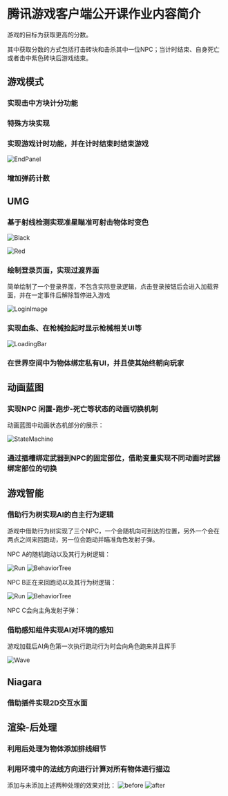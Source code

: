 # 腾讯游戏客户端公开课作业内容简介
游戏的目标为获取更高的分数。

其中获取分数的方式包括打击砖块和击杀其中一位NPC；当计时结束、自身死亡或者击中紫色砖块后游戏结束。
## 游戏模式
### 实现击中方块计分功能

### 特殊方块实现

### 实现游戏计时功能，并在计时结束时结束游戏

![EndPanel](/ReadmeImage/EndPanel.png)

### 增加弹药计数


## UMG
### 基于射线检测实现准星瞄准可射击物体时变色

![Black](/ReadmeImage//BlackForesight.png)

![Red](/ReadmeImage/RedForesight.png)

### 绘制登录页面，实现过渡界面
简单绘制了一个登录界面，不包含实际登录逻辑，点击登录按钮后会进入加载界面，并在一定事件后解除暂停进入游戏

![LoginImage](/ReadmeImage/LoginImage.png)

### 实现血条、在枪械捡起时显示枪械相关UI等

![LoadingBar](/ReadmeImage/LoadingBar.png)

### 在世界空间中为物体绑定私有UI，并且使其始终朝向玩家

## 动画蓝图
### 实现NPC 闲置-跑步-死亡等状态的动画切换机制

动画蓝图中动画状态机部分的展示：

![StateMachine](/ReadmeImage/StateMachine.png)

### 通过插槽绑定武器到NPC的固定部位，借助变量实现不同动画时武器绑定部位的切换

## 游戏智能
### 借助行为树实现AI的自主行为逻辑

游戏中借助行为树实现了三个NPC，一个会随机向可到达的位置，另外一个会在两点之间来回跑动，另一位会跑动并瞄准角色发射子弹。

NPC A的随机跑动以及其行为树逻辑：

![Run](/ReadmeImage/RunningToAnyWhere.png)
![BehaviorTree](/ReadmeImage/ATree.png)

NPC B正在来回跑动以及其行为树逻辑：

![Run](/ReadmeImage/RunningInWater.png)
![BehaviorTree](/ReadmeImage/BTree.png)

NPC C会向主角发射子弹：


### 借助感知组件实现AI对环境的感知

游戏加载后AI角色第一次执行跑动行为时会向角色跑来并且挥手

![Wave](/ReadmeImage/Wave.png)

## Niagara
### 借助插件实现2D交互水面

## 渲染-后处理
### 利用后处理为物体添加排线细节

### 利用环境中的法线方向进行计算对所有物体进行描边
添加与未添加上述两种处理的效果对比：
![before](/ReadmeImage/OriginSight.png)
![after](/ReadmeImage/PostProcessSight.png)